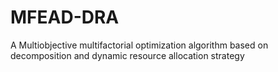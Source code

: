 # MFEAD-DRA
A Multiobjective multifactorial optimization algorithm based on decomposition and dynamic resource allocation strategy
